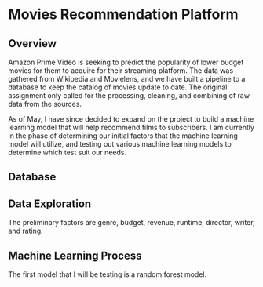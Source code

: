 # Movies Recommendation Platform

## Overview

Amazon Prime Video is seeking to predict the popularity of lower budget movies for them to acquire for their streaming platform. The data was gathered from Wikipedia and Movielens, and we have built a pipeline to a database to keep the catalog of movies update to date. The original assignment only called for the processing, cleaning, and combining of raw data from the sources. 

As of May, I have since decided to expand on the project to build a machine learning model that will help recommend films to subscribers. I am currently in the phase of determining our initial factors that the machine learning model will utilize, and testing out various machine learning models to determine which test suit our needs.

## Database




## Data Exploration

The preliminary factors are genre, budget, revenue, runtime, director, writer, and rating.

## Machine Learning Process

The first model that I will be testing is a random forest model.

